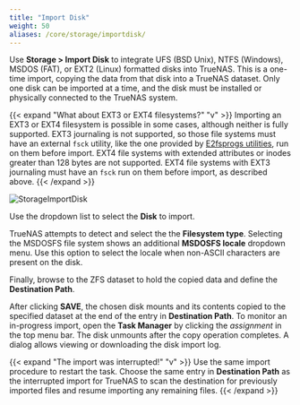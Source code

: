 ```yaml
---
title: "Import Disk"
weight: 50
aliases: /core/storage/importdisk/
---
```

 
Use **Storage > Import Disk** to integrate UFS (BSD Unix), NTFS (Windows), MSDOS (FAT), or EXT2 (Linux) formatted disks into TrueNAS.
This is a one-time import, copying the data from that disk into a TrueNAS dataset.
Only one disk can be imported at a time, and the disk must be installed or physically connected to the TrueNAS system.

{{< expand "What about EXT3 or EXT4 filesystems?" "v" >}}
Importing an EXT3 or EXT4 filesystem is possible in some cases, although neither is fully supported.
EXT3 journaling is not supported, so those file systems must have an external `fsck` utility, like the one provided by [E2fsprogs utilities](http://e2fsprogs.sourceforge.net/), run on them before import.
EXT4 file systems with extended attributes or inodes greater than 128 bytes are not supported.
EXT4 file systems with EXT3 journaling must have an `fsck` run on them before import, as described above.
{{< /expand >}}

![StorageImportDisk](/images/CORE/12.0/StorageImportDisk.png "Import Disk Options")

Use the dropdown list to select the **Disk** to import.

TrueNAS attempts to detect and select the the **Filesystem type**.
Selecting the MSDOSFS file system shows an additional **MSDOSFS locale** dropdown menu.
Use this option to select the locale when non-ASCII characters are present on the disk.

Finally, browse to the ZFS dataset to hold the copied data and define the **Destination Path**.

After clicking **SAVE**, the chosen disk mounts and its contents copied to the specified dataset at the end of the entry in **Destination Path**.
To monitor an in-progress import, open the **Task Manager** by clicking the <i class="material-icons" aria-hidden="true" title="Task Manager">assignment</i> in the top menu bar.
The disk unmounts after the copy operation completes.
A dialog allows viewing or downloading the disk import log.

{{< expand "The import was interrupted!" "v" >}}
Use the same import procedure to restart the task.
Choose the same  entry in **Destination Path** as the interrupted import for TrueNAS to scan the destination for previously imported files and resume importing any remaining files.
{{< /expand >}}
